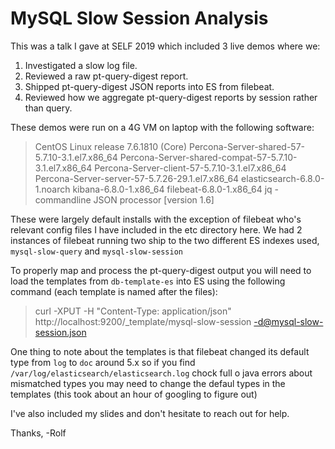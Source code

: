 # MySQL Slow Session Analysis

This was a talk I gave at SELF 2019 which included 3 live demos where we:
1. Investigated a slow log file.
2. Reviewed a raw pt-query-digest report.
3. Shipped pt-query-digest JSON reports into ES from filebeat.
4. Reviewed how we aggregate pt-query-digest reports by session rather than query.

These demos were run on a 4G VM on laptop with the following software:

>CentOS Linux release 7.6.1810 (Core)
Percona-Server-shared-57-5.7.10-3.1.el7.x86_64
Percona-Server-shared-compat-57-5.7.10-3.1.el7.x86_64
Percona-Server-client-57-5.7.10-3.1.el7.x86_64
Percona-Server-server-57-5.7.26-29.1.el7.x86_64
elasticsearch-6.8.0-1.noarch
kibana-6.8.0-1.x86_64
filebeat-6.8.0-1.x86_64
jq - commandline JSON processor [version 1.6]

These were largely default installs with the exception of filebeat who's relevant config files I have included in the etc directory here. We had 2 instances of filebeat running two ship to the two different ES indexes used, `mysql-slow-query` and `mysql-slow-session`

To properly map and process the pt-query-digest output you will need to load the templates from `db-template-es` into ES using the following command (each template is named after the files):
> curl -XPUT -H "Content-Type: application/json" http://localhost:9200/_template/mysql-slow-session -d@mysql-slow-session.json

One thing to note about the templates is that filebeat changed its default type from `log` to `doc` around 5.x so if you find `/var/log/elasticsearch/elasticsearch.log` chock full o java errors about mismatched types you may need to change the defaul types in the templates (this took about an hour of googling to figure out)

I've also included my slides and don't hesitate to reach out for help.

Thanks,
-Rolf
